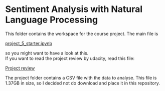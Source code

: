 # Sentiment Analysis with Natural Language Processing

This folder contains the workspace for the course project. The main file is 

[project_5_starter.ipynb](https://github.com/jegali/AI_for_Trading/blob/main/Sentiment_Analysis_with_NLP/project_5_starter.ipynb)

so you might want to have a look at this. <br/>
If you want to read the project review by udacity, read this file:

[Project review](https://github.com/jegali/AI_for_Trading/blob/main/Sentiment_Analysis_with_NLP/project_review.md)

The project folder contains a CSV file with the data to analyse. This file is 1.37GB in size, so I decided not do download and place it in this repository.

